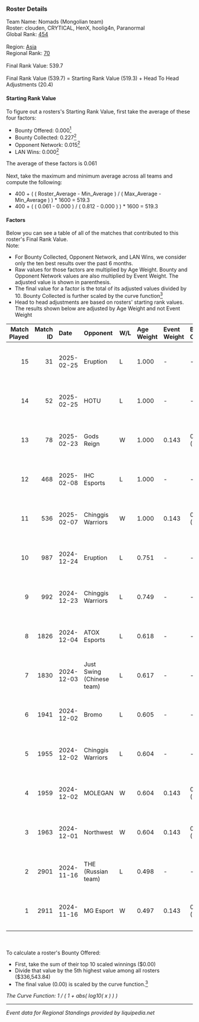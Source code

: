 ### Roster Details<br />
Team Name: Nomads (Mongolian team)<br />
Roster: clouden, CRYTICAL, HenX, hoolig4n, Paranormal<br />
Global Rank: [454](../../standings_global_2025_03_01.md)<br />
<br />
Region: [Asia]( ../../standings_asia_2025_03_01.md)<br />
Regional Rank: [70]( ../../standings_asia_2025_03_01.md)<br />
<br />
Final Rank Value:  539.7<br />
<br />
Final Rank Value (539.7) = Starting Rank Value (519.3) + Head To Head Adjustments (20.4)<br />

#### Starting Rank Value<br />
To figure out a rosters's Starting Rank Value, first take the average of these four factors:<br />
- Bounty Offered: 0.000[<sup>1</sup>](#table2)
- Bounty Collected: 0.227[<sup>2</sup>](#table1)
- Opponent Network: 0.015[<sup>2</sup>](#table1)
- LAN Wins: 0.000[<sup>2</sup>](#table1)

The average of these factors is 0.061<br />
<br />
Next, take the maximum and minimum average across all teams and compute the following:<br />
- 400 + ( ( Roster_Average - Min_Average ) / ( Max_Average - Min_Average ) ) * 1600 = 519.3
- 400 + ( ( 0.061 - 0.000 ) / ( 0.812 - 0.000 ) ) * 1600 = 519.3


#### Factors<br />
Below you can see a table of all of the matches that contributed to this roster's Final Rank Value.<br />
Note:<br />

- For Bounty Collected, Opponent Network, and LAN Wins, we consider only the ten best results over the past 6 months.
- Raw values for those factors are multiplied by Age Weight. Bounty and Opponent Network values are also multiplied by Event Weight. The adjusted value is shown in parenthesis.
- The final value for a factor is the total of its adjusted values divided by 10. Bounty Collected is further scaled by the curve function[<sup>3</sup>](#curveFunction)
- Head to head adjustments are based on rosters' starting rank values. The results shown below are adjusted by Age Weight and not Event Weight
<span id="table1"></span><br />


| Match Played | Match ID | Date       | Opponent                  | W/L | Age Weight | Event Weight | Bounty Collected | Opponent Network | LAN Wins  | H2H Adj. | Roster                                        |
| -: | -: | :- | :- | :- | :- | :- | :- | :- | :- | -: | :- |
|           15 |       31 | 2025-02-25 | Eruption                  | L   | 1.000      | -            | -                | -                | -         |    -5.09 | clouden, CRYTICAL, HenX, hoolig4n, Paranormal |
|           14 |       52 | 2025-02-25 | HOTU                      | L   | 1.000      | -            | -                | -                | -         |    -7.66 | clouden, CRYTICAL, HenX, hoolig4n, Paranormal |
|           13 |       78 | 2025-02-23 | Gods Reign                | W   | 1.000      | 0.143        | 0.011 (0.002)    | 0.451 (0.064)    | 0 (0.000) |    22.78 | clouden, CRYTICAL, HenX, hoolig4n, Paranormal |
|           12 |      468 | 2025-02-08 | IHC Esports               | L   | 1.000      | -            | -                | -                | -         |    -8.71 | CRYTICAL, HenX, hoolig4n, KRST, shinobi       |
|           11 |      536 | 2025-02-07 | Chinggis Warriors         | W   | 1.000      | 0.143        | 0.016 (0.002)    | 0.571 (0.082)    | 0 (0.000) |    26.07 | CRYTICAL, HenX, hoolig4n, KRST, shinobi       |
|           10 |      987 | 2024-12-24 | Eruption                  | L   | 0.751      | -            | -                | -                | -         |    -4.02 | CRYTICAL, HenX, hoolig4n, Randyyyy, shinobi   |
|            9 |      992 | 2024-12-23 | Chinggis Warriors         | L   | 0.749      | -            | -                | -                | -         |    -3.66 | CRYTICAL, HenX, hoolig4n, Randyyyy, shinobi   |
|            8 |     1826 | 2024-12-04 | ATOX Esports              | L   | 0.618      | -            | -                | -                | -         |    -0.80 | CRYTICAL, HenX, hoolig4n, Randyyyy, shinobi   |
|            7 |     1830 | 2024-12-03 | Just Swing (Chinese team) | L   | 0.617      | -            | -                | -                | -         |    -4.06 | CRYTICAL, HenX, hoolig4n, Randyyyy, shinobi   |
|            6 |     1941 | 2024-12-02 | Bromo                     | L   | 0.605      | -            | -                | -                | -         |    -4.15 | CRYTICAL, HenX, hoolig4n, Randyyyy, shinobi   |
|            5 |     1955 | 2024-12-02 | Chinggis Warriors         | L   | 0.604      | -            | -                | -                | -         |    -2.98 | CRYTICAL, HenX, hoolig4n, Randyyyy, shinobi   |
|            4 |     1959 | 2024-12-02 | MOLEGAN                   | W   | 0.604      | 0.143        | 0.000 (0.000)    | 0.031 (0.003)    | 0 (0.000) |     6.25 | CRYTICAL, HenX, hoolig4n, Randyyyy, shinobi   |
|            3 |     1963 | 2024-12-01 | Northwest                 | W   | 0.604      | 0.143        | 0.000 (0.000)    | 0.026 (0.002)    | 0 (0.000) |     6.34 | CRYTICAL, HenX, hoolig4n, Randyyyy, shinobi   |
|            2 |     2901 | 2024-11-16 | THE (Russian team)        | L   | 0.498      | -            | -                | -                | -         |    -5.07 | CRYTICAL, HenX, hoolig4n, Randyyyy, shinobi   |
|            1 |     2911 | 2024-11-16 | MG Esport                 | W   | 0.497      | 0.143        | 0.000 (0.000)    | 0.000 (0.000)    | 0 (0.000) |     5.20 | CRYTICAL, HenX, hoolig4n, Randyyyy, shinobi   |

<br />
<span id="table2"></span><br />
To calculate a roster's Bounty Offered:<br />

- First, take the sum of their top 10 scaled winnings ($0.00)
- Divide that value by the 5th highest value among all rosters ($336,543.84)
- The final value (0.00) is scaled by the curve function.[<sup>3</sup>](#curveFunction)

<span id="curveFunction"></span>_The Curve Function: 1 / ( 1 + abs( log10( x ) ) )_<br />

---
_Event data for Regional Standings provided by liquipedia.net_<br />

